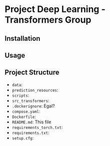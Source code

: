 # Project Deep Learning - Transformers Group

## Installation

## Usage

## Project Structure

- `data`:
- `prediction_resources`:
- `scripts`:
- `src_transformers`:
- `.dockerignore`: Egal?
- `compose.yaml`:
- `Dockerfile`:
- `README.md`: This file
- `requirements_torch.txt`:
- `requirements.txt`:
- `setup.cfg`:
